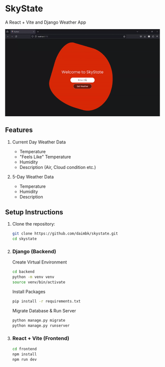 # SkyState

A React + Vite and Django Weather App

<img src="demo/skystate-demo.gif">

## Features

1. Current Day Weather Data

   - Temperature
   - "Feels Like" Temperature
   - Humidity
   - Description (Air, Cloud condition etc.)

2. 5-Day Weather Data
   - Temperature
   - Humidity
   - Description

## Setup Instructions

1. Clone the repository:

   ```bash
   git clone https://github.com/daimbk/skystate.git
   cd skystate
   ```

2. ### Django (Backend)

   Create Virtual Environment

   ```bash
   cd backend
   python -m venv venv
   source venv/bin/activate
   ```

   Install Packages

   ```bash
   pip install -r requirements.txt
   ```

   Migrate Database & Run Server

   ```bash
   python manage.py migrate
   python manage.py runserver
   ```

3. ### React + Vite (Frontend)

   ```bash
   cd frontend
   npm install
   npm run dev
   ```

